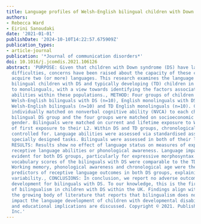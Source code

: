 ```yaml
---
title: Language profiles of Welsh-English bilingual children with Down syndrome.
authors:
- Rebecca Ward
- Eirini Sanoudaki
date: '2021-01-01'
publishDate: '2024-10-10T14:22:57.675909Z'
publication_types:
- article-journal
publication: '*Journal of communication disorders*'
doi: 10.1016/j.jcomdis.2021.106126
abstract: 'PURPOSE: Given that children with Down syndrome (DS) have language learning
  difficulties, concerns have been raised about the capacity of these children to
  acquire two (or more) languages. This research examines the language profiles of
  bilingual children with DS and typically developing (TD) children in comparison
  to monolinguals, with a view towards identifying the factors associated with language
  abilities within these populations., METHOD: Four groups of children were recruited:
  Welsh-English bilinguals with DS (n=10), English monolinguals with DS (n=10), TD
  Welsh-English bilinguals (n=10) and TD English monolinguals (n=10). Children were
  individually matched on nonverbal cognitive ability (NVCA) to each child in the
  bilingual DS group and the four groups were matched on socioeconomic status and
  gender. Bilinguals were matched on current and lifetime exposure to Welsh and age
  of first exposure to their L2. Within DS and TD groups, chronological age was statistically
  controlled for. Language abilities were assessed via standardised assessments and
  specially designed tasks. Bilinguals were assessed in both of their languages.,
  RESULTS: Results show no effect of language status on measures of expressive and
  receptive language abilities or phonological awareness. Language impairments were
  evident for both DS groups, particularly for expressive morphosyntax. Welsh receptive
  vocabulary scores of the bilinguals with DS were comparable to the TD bilinguals.
  Working memory, phonological awareness and chronological age were the strongest
  predictors of receptive language outcomes in both DS groups, explaining 90% of the
  variability., CONCLUSIONS: In conclusion, we report no adverse outcomes on language
  development for bilinguals with DS. To our knowledge, this is the first group study
  of bilingualism in children with DS within the UK. Findings align with and add to
  the growing body of literature that reports that bilingualism does not negatively
  impact the language development of children with developmental disabilities. Clinical
  and educational implications are discussed. Copyright © 2021. Published by Elsevier
  Inc.'
---
```

